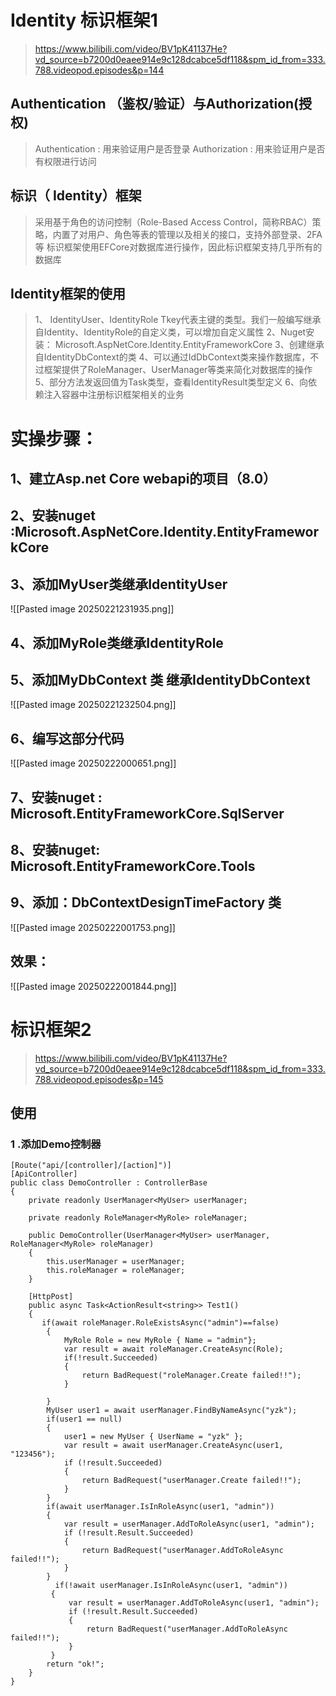 # Identity 标识框架1
>https://www.bilibili.com/video/BV1pK41137He?vd_source=b7200d0eaee914e9c128dcabce5df118&spm_id_from=333.788.videopod.episodes&p=144
## Authentication （鉴权/验证）与Authorization(授权)
>Authentication : 用来验证用户是否登录
>Authorization : 用来验证用户是否有权限进行访问

## 标识（ Identity）框架
>采用基于角色的访问控制（Role-Based Access Control，简称RBAC）策略，内置了对用户、角色等表的管理以及相关的接口，支持外部登录、2FA等
>标识框架使用EFCore对数据库进行操作，因此标识框架支持几乎所有的数据库

## Identity框架的使用
> 1、 IdentityUser<TKey>、IdentityRole<Tkey> Tkey代表主键的类型。我们一般编写继承自Identity<TKey>、IdentityRole<TKey>的自定义类，可以增加自定义属性
> 2、Nuget安装：
> 	Microsoft.AspNetCore.Identity.EntityFrameworkCore
> 3、创建继承自IdentityDbContext的类
> 4、可以通过IdDbContext类来操作数据库，不过框架提供了RoleManager、UserManager等类来简化对数据库的操作
> 5、部分方法发返回值为Task<IdentityResult>类型，查看IdentityResult类型定义
> 6、向依赖注入容器中注册标识框架相关的业务




# 实操步骤：
## 1、建立Asp.net Core webapi的项目（8.0）
## 2、安装nuget :Microsoft.AspNetCore.Identity.EntityFrameworkCore
## 3、添加MyUser类继承IdentityUser<long>
![[Pasted image 20250221231935.png]]
## 4、添加MyRole类继承IdentityRole<long>
## 5、添加MyDbContext 类 继承IdentityDbContext
![[Pasted image 20250221232504.png]]
## 6、编写这部分代码
![[Pasted image 20250222000651.png]]
## 7、安装nuget : Microsoft.EntityFrameworkCore.SqlServer
## 8、安装nuget: Microsoft.EntityFrameworkCore.Tools
## 9、添加：DbContextDesignTimeFactory 类
![[Pasted image 20250222001753.png]]
## 效果：
![[Pasted image 20250222001844.png]]


#  标识框架2
> https://www.bilibili.com/video/BV1pK41137He?vd_source=b7200d0eaee914e9c128dcabce5df118&spm_id_from=333.788.videopod.episodes&p=145

## 使用 
###  1 .添加Demo控制器
```
[Route("api/[controller]/[action]")]
[ApiController]
public class DemoController : ControllerBase
{
    private readonly UserManager<MyUser> userManager;

    private readonly RoleManager<MyRole> roleManager;

    public DemoController(UserManager<MyUser> userManager, RoleManager<MyRole> roleManager)
    {
        this.userManager = userManager;
        this.roleManager = roleManager;
    }

    [HttpPost]
    public async Task<ActionResult<string>> Test1()
    {
       if(await roleManager.RoleExistsAsync("admin")==false)
        {
            MyRole Role = new MyRole { Name = "admin"};
            var result = await roleManager.CreateAsync(Role);
            if(!result.Succeeded)
            {
                return BadRequest("roleManager.Create failed!!");
            }

        }
        MyUser user1 = await userManager.FindByNameAsync("yzk");
        if(user1 == null)
        {
            user1 = new MyUser { UserName = "yzk" };
            var result = await userManager.CreateAsync(user1, "123456");
            if (!result.Succeeded)
            {
                return BadRequest("userManager.Create failed!!");
            }
        }
        if(await userManager.IsInRoleAsync(user1, "admin"))
        {
            var result = userManager.AddToRoleAsync(user1, "admin");
            if (!result.Result.Succeeded)
            {
                return BadRequest("userManager.AddToRoleAsync failed!!");
            }
        }
	      if(!await userManager.IsInRoleAsync(user1, "admin"))
		 {
		     var result = userManager.AddToRoleAsync(user1, "admin");
		     if (!result.Result.Succeeded)
		     {
		         return BadRequest("userManager.AddToRoleAsync failed!!");
		     }
		 }
		return "ok!";
    }
}
```

